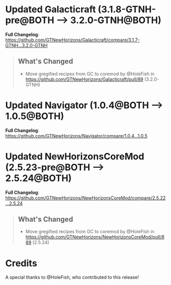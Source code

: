 # Updated Galacticraft (3.1.8-GTNH-pre@BOTH --> 3.2.0-GTNH@BOTH)
**Full Changelog**: https://github.com/GTNewHorizons/Galacticraft/compare/3.1.7-GTNH...3.2.0-GTNH
>## What's Changed
> * Move gregified recipes from GC to coremod by @HoleFish in https://github.com/GTNewHorizons/Galacticraft/pull/89 (3.2.0-GTNH)
>

# Updated Navigator (1.0.4@BOTH --> 1.0.5@BOTH)
**Full Changelog**: https://github.com/GTNewHorizons/Navigator/compare/1.0.4...1.0.5

# Updated NewHorizonsCoreMod (2.5.23-pre@BOTH --> 2.5.24@BOTH)
**Full Changelog**: https://github.com/GTNewHorizons/NewHorizonsCoreMod/compare/2.5.22...2.5.24
>## What's Changed
> * Move gregified recipes from GC to coremod by @HoleFish in https://github.com/GTNewHorizons/NewHorizonsCoreMod/pull/889 (2.5.24)
>

# Credits
A special thanks to @HoleFish, who contributed to this release!